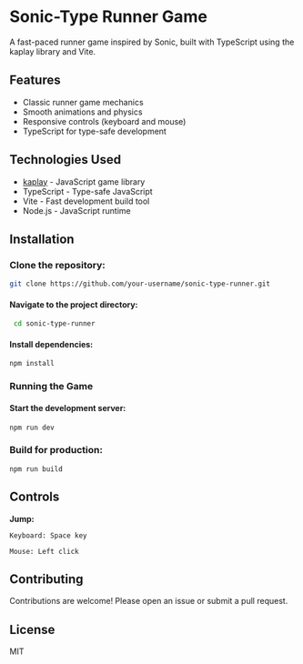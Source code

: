 # Sonic-Type Runner Game

A fast-paced runner game inspired by Sonic, built with TypeScript using the kaplay library and Vite.

## Features
- Classic runner game mechanics
- Smooth animations and physics
- Responsive controls (keyboard and mouse)
- TypeScript for type-safe development

## Technologies Used
- [kaplay](https://github.com/kaplayjs/kaplay) - JavaScript game library
- TypeScript - Type-safe JavaScript
- Vite - Fast development build tool
- Node.js - JavaScript runtime

## Installation

### Clone the repository:
   ```bash
   git clone https://github.com/your-username/sonic-type-runner.git
```


#### Navigate to the project directory:
 ```bash
  cd sonic-type-runner  
```
#### Install dependencies:
```
npm install
```

### Running the Game
#### Start the development server:
```
npm run dev
```

### Build for production:
```
npm run build
```

## Controls

**Jump:**

    Keyboard: Space key

    Mouse: Left click


## Contributing
Contributions are welcome! Please open an issue or submit a pull request.

## License
MIT